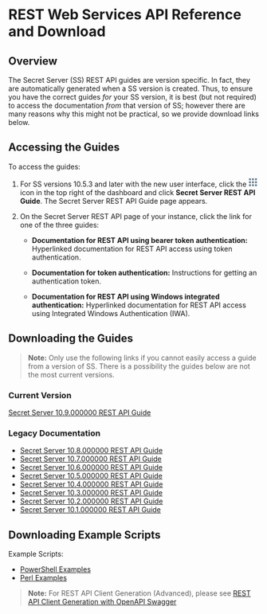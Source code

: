 [title]: # (REST Web Services API Reference and Download)
[tags]: # (API,Scripting,Download)
[priority]: # (1000)

# REST Web Services API Reference and Download

## Overview

The Secret Server (SS) REST API guides are version specific. In fact, they are automatically generated when a SS version is created. Thus, to ensure you have the correct guides *for* your SS version, it is best (but not required) to access the documentation *from* that version of SS; however there are many reasons why this might not be practical, so we provide download links below.

## Accessing the Guides

To access the guides:

1. For SS versions 10.5.3 and later with the new user interface, click the ![image-20200603115047589](images/image-20200603115047589.png) icon in the top right of the dashboard and click **Secret Server REST API Guide**. The Secret Server REST API Guide page appears.

1. On the Secret Server REST API page of your instance, click the link for one of the three guides:

   - **Documentation for REST API using bearer token authentication:** Hyperlinked documentation for REST API access using token authentication.
   - **Documentation for token authentication:** Instructions for getting an authentication token.

   - **Documentation for REST API using Windows integrated authentication:** Hyperlinked documentation for REST API access using Integrated Windows Authentication (IWA).

## Downloading the Guides

> **Note:** Only use the following links if you cannot easily access a guide from a version of SS. There is a possibility the guides below are not the most current versions.

### Current Version

[Secret Server 10.9.000000 REST API Guide](https://updates.thycotic.net/secretserver/restapiguide/10.9.33/index.html)

### Legacy Documentation

- [Secret Server 10.8.000000 REST API Guide](https://updates.thycotic.net/secretserver/restapiguide/10.8/index.html)
- [Secret Server 10.7.000000 REST API Guide](https://updates.thycotic.net/secretserver/restapiguide/10.7/index.html)
- [Secret Server 10.6.000000 REST API Guide](https://updates.thycotic.net/secretserver/restapiguide/10.6/index.html)
- [Secret Server 10.5.000000 REST API Guide](https://updates.thycotic.net/secretserver/restapiguide/10.5/index.html)
- [Secret Server 10.4.000000 REST API Guide](https://updates.thycotic.net/secretserver/restapiguide/10.4/index.html)
- [Secret Server 10.3.000000 REST API Guide](https://updates.thycotic.net/secretserver/restapiguide/10.3/index.html)
- [Secret Server 10.2.000000 REST API Guide](https://updates.thycotic.net/secretserver/restapiguide/10.2/index.html)
- [Secret Server 10.1.000000 REST API Guide](https://updates.thycotic.net/secretserver/restapiguide/10.1/index.html)

## Downloading Example Scripts

 Example Scripts:

- [PowerShell Examples](../../api-scripting/rest-api-powershell-examples/index.md)
- [Perl Examples](../../api-scripting/soap-perl-example-code/index.md)

> **Note:** For REST API Client Generation (Advanced), please see [REST API Client Generation with OpenAPI Swagger](../../api-scripting/rest-api-client-generation/index.md)
